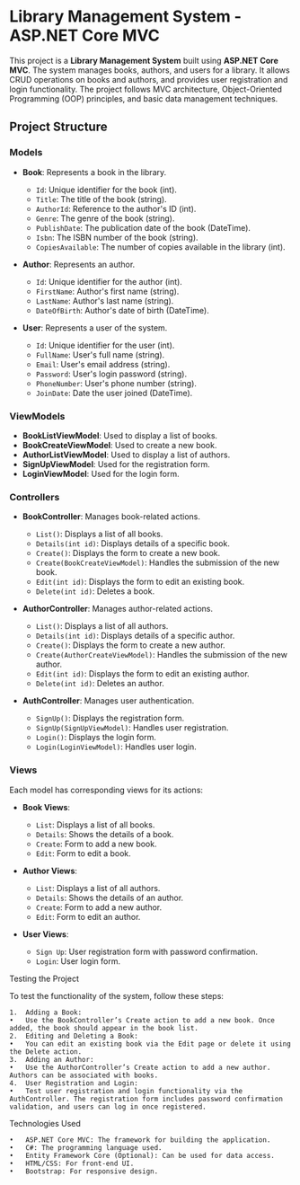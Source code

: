 # Library Management System - ASP.NET Core MVC

This project is a **Library Management System** built using **ASP.NET Core MVC**. The system manages books, authors, and users for a library. It allows CRUD operations on books and authors, and provides user registration and login functionality. The project follows MVC architecture, Object-Oriented Programming (OOP) principles, and basic data management techniques.

## Project Structure

### Models

- **Book**: Represents a book in the library.
  - `Id`: Unique identifier for the book (int).
  - `Title`: The title of the book (string).
  - `AuthorId`: Reference to the author's ID (int).
  - `Genre`: The genre of the book (string).
  - `PublishDate`: The publication date of the book (DateTime).
  - `Isbn`: The ISBN number of the book (string).
  - `CopiesAvailable`: The number of copies available in the library (int).

- **Author**: Represents an author.
  - `Id`: Unique identifier for the author (int).
  - `FirstName`: Author's first name (string).
  - `LastName`: Author's last name (string).
  - `DateOfBirth`: Author's date of birth (DateTime).

- **User**: Represents a user of the system.
  - `Id`: Unique identifier for the user (int).
  - `FullName`: User's full name (string).
  - `Email`: User's email address (string).
  - `Password`: User's login password (string).
  - `PhoneNumber`: User's phone number (string).
  - `JoinDate`: Date the user joined (DateTime).

### ViewModels

- **BookListViewModel**: Used to display a list of books.
- **BookCreateViewModel**: Used to create a new book.
- **AuthorListViewModel**: Used to display a list of authors.
- **SignUpViewModel**: Used for the registration form.
- **LoginViewModel**: Used for the login form.

### Controllers

- **BookController**: Manages book-related actions.
  - `List()`: Displays a list of all books.
  - `Details(int id)`: Displays details of a specific book.
  - `Create()`: Displays the form to create a new book.
  - `Create(BookCreateViewModel)`: Handles the submission of the new book.
  - `Edit(int id)`: Displays the form to edit an existing book.
  - `Delete(int id)`: Deletes a book.

- **AuthorController**: Manages author-related actions.
  - `List()`: Displays a list of all authors.
  - `Details(int id)`: Displays details of a specific author.
  - `Create()`: Displays the form to create a new author.
  - `Create(AuthorCreateViewModel)`: Handles the submission of the new author.
  - `Edit(int id)`: Displays the form to edit an existing author.
  - `Delete(int id)`: Deletes an author.

- **AuthController**: Manages user authentication.
  - `SignUp()`: Displays the registration form.
  - `SignUp(SignUpViewModel)`: Handles user registration.
  - `Login()`: Displays the login form.
  - `Login(LoginViewModel)`: Handles user login.

### Views

Each model has corresponding views for its actions:

- **Book Views**:
  - `List`: Displays a list of all books.
  - `Details`: Shows the details of a book.
  - `Create`: Form to add a new book.
  - `Edit`: Form to edit a book.

- **Author Views**:
  - `List`: Displays a list of all authors.
  - `Details`: Shows the details of an author.
  - `Create`: Form to add a new author.
  - `Edit`: Form to edit an author.

- **User Views**:
  - `Sign Up`: User registration form with password confirmation.
  - `Login`: User login form.

Testing the Project

To test the functionality of the system, follow these steps:

	1.	Adding a Book:
	•	Use the BookController’s Create action to add a new book. Once added, the book should appear in the book list.
	2.	Editing and Deleting a Book:
	•	You can edit an existing book via the Edit page or delete it using the Delete action.
	3.	Adding an Author:
	•	Use the AuthorController’s Create action to add a new author. Authors can be associated with books.
	4.	User Registration and Login:
	•	Test user registration and login functionality via the AuthController. The registration form includes password confirmation validation, and users can log in once registered.

 Technologies Used

	•	ASP.NET Core MVC: The framework for building the application.
	•	C#: The programming language used.
	•	Entity Framework Core (Optional): Can be used for data access.
	•	HTML/CSS: For front-end UI.
	•	Bootstrap: For responsive design.
